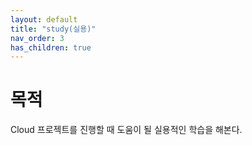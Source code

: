 ```yaml
---
layout: default
title: "study(실용)"
nav_order: 3
has_children: true
---
```


# 목적

Cloud 프로젝트를 진행할 때 도움이 될 실용적인 학습을 해본다.